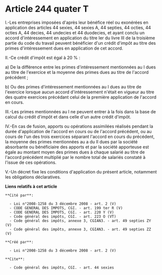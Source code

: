 # Article 244 quater T

I.-Les entreprises imposées d'après leur bénéfice réel ou exonérées en application des articles 44 sexies, 44 sexies A, 44
septies, 44 octies, 44 octies A, 44 decies, 44 undecies et 44 duodecies, et ayant conclu un accord d'intéressement en
application du titre Ier du livre III de la troisième partie du code du travail peuvent bénéficier d'un crédit d'impôt au
titre des primes d'intéressement dues en application de cet accord. 

II.-Ce crédit d'impôt est égal à 20 % : 

a) De la différence entre les primes d'intéressement mentionnées au I dues au titre de l'exercice et la moyenne des primes
dues au titre de l'accord précédent ; 

b) Ou des primes d'intéressement mentionnées au I dues au titre de l'exercice lorsque aucun accord d'intéressement n'était en
vigueur au titre des quatre exercices précédant celui de la première application de l'accord en cours. 

III.-Les primes mentionnées au I ne peuvent entrer à la fois dans la base de calcul du crédit d'impôt et dans celle d'un
autre crédit d'impôt. 

IV.-En cas de fusion, apports ou opérations assimilées réalisés pendant la durée d'application de l'accord en cours ou de
l'accord précédent, ou au cours de l'un des trois exercices séparant l'accord en cours du précédent, la moyenne des primes
mentionnées au a du II dues par la société absorbante ou bénéficiaire des apports et par la société apporteuse est égale au
montant moyen des primes dues à chaque salarié au titre de l'accord précédent multiplié par le nombre total de salariés
constaté à l'issue de ces opérations.

V.-Un décret fixe les conditions d'application du présent article, notamment les obligations déclaratives.

**Liens relatifs à cet article**

	**Cité par**:

	  - Loi n°2008-1258 du 3 décembre 2008 - art. 2 (V)
	  - CODE GENERAL DES IMPOTS, CGI. - art. 199 ter R (V)
	  - CODE GENERAL DES IMPOTS, CGI. - art. 220 Y (V)
	  - Code général des impôts, CGI. - art. 223 O (VT)
	  - Code général des impôts, annexe 3, CGIAN3. - art. 49 septies ZY (V)
	  - Code général des impôts, annexe 3, CGIAN3. - art. 49 septies ZZ (V)

	**Créé par**:

	  - Loi n°2008-1258 du 3 décembre 2008 - art. 2 (V)

	**Cite**:

	  - Code général des impôts, CGI. - art. 44 sexies
